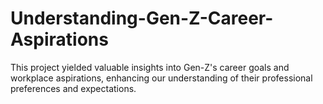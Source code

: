 # Understanding-Gen-Z-Career-Aspirations
This project yielded valuable insights into Gen-Z's career goals and workplace aspirations, enhancing our understanding of their professional preferences and expectations.
